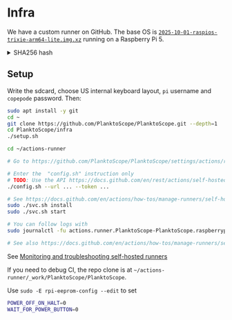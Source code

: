 # Infra

We have a custom runner on GitHub. The base OS is [`2025-10-01-raspios-trixie-arm64-lite.img.xz`](https://downloads.raspberrypi.com/raspios_lite_arm64/images/raspios_lite_arm64-2025-10-02/2025-10-01-raspios-trixie-arm64-lite.img.xz) running on a Raspberry Pi 5.

<details>
    <summary>SHA256 hash</summary>
    62d025b9bc7ca0e1facfec74ae56ac13978b6745c58177f081d39fbb8041ed45
</details>

## Setup

Write the sdcard, choose US internal keyboard layout, `pi` username and `copepode` password. Then:

```sh
sudo apt install -y git
cd ~
git clone https://github.com/PlanktoScope/PlanktoScope.git --depth=1
cd PlanktoScope/infra
./setup.sh

cd ~/actions-runner

# Go to https://github.com/PlanktoScope/PlanktoScope/settings/actions/runners/new?arch=arm64&os=linux

# Enter the  "config.sh" instruction only
# TODO: Use the API https://docs.github.com/en/rest/actions/self-hosted-runners?apiVersion=2022-11-28#create-a-registration-token-for-a-repository
./config.sh --url ... --token ...

# See https://docs.github.com/en/actions/how-tos/manage-runners/self-hosted-runners/configure-the-application
sudo ./svc.sh install
sudo ./svc.sh start

# You can follow logs with
sudo journalctl -fu actions.runner.PlanktoScope-PlanktoScope.raspberrypi.service

# See also https://docs.github.com/en/actions/how-tos/manage-runners/self-hosted-runners/monitor-and-troubleshoot
```

See [Monitoring and troubleshooting self-hosted runners](https://docs.github.com/en/actions/how-tos/manage-runners/self-hosted-runners/monitor-and-troubleshoot)

If you need to debug CI, the repo clone is at `~/actions-runner/_work/PlanktoScope/PlanktoScope`.

Use `sudo -E rpi-eeprom-config --edit` to set

```sh
POWER_OFF_ON_HALT=0
WAIT_FOR_POWER_BUTTON=0
```
